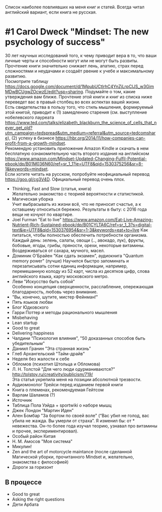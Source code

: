 Список наиболее повлиявших на меня книг и статей. Всегда читал английский вариант, если книга не русская.
# #1 Carol Dweck "Mindset: The new psychology of success"
30 лет научных исследований того, к чему приводит вера в то, что ваши личные черты и способности могут или не могут быть развиты.\
Прочтение книги значительно снижает лень, апатию, страх перед сложностями и неудачами и создаёт рвение к учебе и максимальному развитию.\
Посмотрите таблицу https://docs.google.com/document/d/1MpubUCtlrhC4YnZjLrpClJS_w3GimMDwBCUgwZOcwzE/edit?usp=sharing. Подумайте о том, какие утверждения вам ближе. Прочтение этой книги и книг из списка ниже переведет вас в правый столбец во всех аспектах вашей жизни.\
Есть свидетельства в пользу того, что стиль мышления, формируемый этой книгой, приводит к (1) замедлению старения (см. выступление нобелевского лауреата https://www.ted.com/talks/elizabeth_blackburn_the_science_of_cells_that_never_get_old?utm_campaign=tedspread&utm_medium=referral&utm_source=tedcomshare), (2) успеху в бизнесе https://hbr.org/2014/11/how-companies-can-profit-from-a-growth-mindset. \
Рекомендую установить приложение Amazon Kindle и скачать в нем бесплатную ознакомительную часть второго издания на английском https://www.amazon.com/Mindset-Updated-Changing-Fulfil-Potential-ebook/dp/B01M036N60/ref=sr_1_1?ie=UTF8&qid=1530375256&sr=8-1&keywords=mindset. \
Если хотите читать на русском, попробуйте неофициальный перевод https://goo.gl/cg3V4D. Официальный перевод очень плох.
* Thinking, Fast and Slow (статья, книга)\
Желательно знакомство с теорией вероятности и статистикой.
* Магическая уборка\
Учит выбрасывать из жизни всё, что не приносит счастье, а к оставшему относиться бережно. Результаты в быту: с 2016 года вещи не кочуют по квартире.
* Joel Furman "Eat to live"
https://www.amazon.com/Eat-Live-Amazing-Nutrient-Rich-Sustained-ebook/dp/B01CYLTA6C/ref=sr_1_3?s=digital-text&ie=UTF8&qid=1530376954&sr=1-3&keywords=eat+to+live
Как питаться, чтобы полностью обеспечить потребности организма. Каждый день: зелень, салаты, овощи (.., авокадо, лук), фрукты, бобовые, ягоды, грибы, пряности, орехи, некоторые витамины. Воздерживаться от сахара, мучного, масел.
* Доминик О'Брайен "Как сдать экзамен", аудиокнига "Quantum memory power" (лучше)
Научился быстро запоминать и перезаписывать сотни единиц информации, например, перемешанную колоду из 52 карт, числа из десятков цифр, слова английского языка, карту московского метро.
* Леви "Искусство быть собой" \
Особенно концепция сверхценности, расслабление, опережающая благодарность, любовь через внимание.
* "Вы, конечно, шутите, мистер Фейнман!"
* Пять языков любви
* Блог Юдковского
* Гарри Поттер и методы рационального мышления
* Misbehaving
* Lean startup
* Good to great
* Delivering happiness
* Чалдини "Психология влияния", "50 доказанных способов быть убедительным"
* Даниил Гранин "Эта странная жизнь"
* Глеб Архангельский "Тайм-драйв"
* Неделя без жалости к себе
* Обломов (психотип Штольца и Обломова)
* Л. Н. Толстой "Для чего люди одурманиваются?"
http://tolstoy.ru/creativity/publicism/719/ \
Эта статья укрепила меня на позиции абсолютной трезвости.
* Аудиомонолог Трейси перед изданием первой книги
* Книга о племенах, рекомендуемая Гейтсом
* Варлам Шаламов (?)
* Источник
* Таблица Пола Уэйда + sportwiki о наборе мышц
* Джек Лондон "Мартин Иден"
* Ален Бомбар "За бортом по своей воле" (“Вас убил не голод, вас убила не жажда. Вы умерли от страха”. Я изменил бы: от * невежества. Он-то более года изучал теорию, узнавал про витамины и прочее, экспериментировал).
* Особый район Китая
* Н. М. Амосов "Моя система"
* Микулин!
* Zen and the art of motorcycle maintance (после сделанной Магической уборки, прочитанного Mindset и, желательно, знакомства с философией)
* Дороги за горизонт

## В процессе
* Good to great
* Asking the right questions
* Дети Арбата
